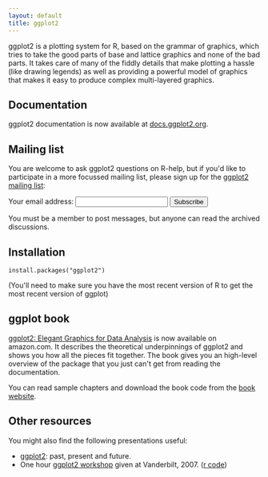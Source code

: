 ```yaml
---
layout: default
title: ggplot2
---
```


ggplot2 is a plotting system for R, based on the grammar of graphics, which tries to take the good parts of base and lattice graphics and none of the bad parts. It takes care of many of the fiddly details that make plotting a hassle (like drawing legends) as well as providing a powerful model of graphics that makes it easy to produce complex multi-layered graphics.

## Documentation

ggplot2 documentation is now available at [docs.ggplot2.org](http://docs.ggplot2.org/current/).

## Mailing list

You are welcome to ask ggplot2 questions on R-help, but if you'd like to participate in a more focussed mailing list, please sign up for the [ggplot2 mailing list](https://groups.google.com/forum/?fromgroups#!forum/ggplot2):

<form action="http://groups.google.com/group/ggplot2/boxsubscribe">
  Your email address: <input type="text" name="email" /> <input type="submit" value="Subscribe" />
</form>

You must be a member to post messages, but anyone can read the archived discussions.

## Installation

```
install.packages("ggplot2")
```

(You'll need to make sure you have the most recent version of R to get the most recent version of ggplot)

## ggplot book

[ggplot2: Elegant Graphics for Data Analysis](http://tinyurl.com/ggplot2-book) is now available on amazon.com. It describes the theoretical underpinnings of ggplot2 and shows you how all the pieces fit together. The book gives you an high-level overview of the package that you just can't get from reading the documentation.

You can read sample chapters and download the book code from the [book website](book/).

## Other resources

You might also find the following presentations useful:

* [ggplot2](resources/2007-past-present-future.pdf): past, present and future.
* One hour [ggplot2 workshop](resources/2007-vanderbilt.pdf) given at Vanderbilt, 2007. ([r code](resources/the-grammar.r))
